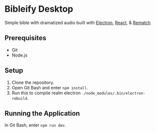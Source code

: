 # Bibleify Desktop
Simple bible with dramatized audio built with [Electron](https://electronjs.org/), [React](https://reactjs.org/), & [Rematch](https://rematch.gitbooks.io/rematch/#getting-started)


## Prerequisites

* Git
* Node.js

## Setup

1. Clone the repository.
2. Open Git Bash and enter `npm install`.
3. Run this to compile realm electron `./node_modules/.bin/electron-rebuild`.

## Running the Application

In Git Bash, enter `npm run dev`.
